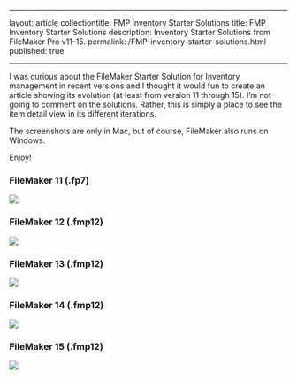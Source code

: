 - - - -
layout: article
collectiontitle: FMP Inventory Starter Solutions
title: FMP Inventory Starter Solutions
description: Inventory Starter Solutions from FileMaker Pro v11-15.
permalink: /FMP-inventory-starter-solutions.html
published: true
- - - -
I was curious about the FileMaker Starter Solution for Inventory management in recent versions and I thought it would fun to create an article showing its evolution (at least from version 11 through 15).  I’m not going to comment on the solutions.  Rather, this is simply a place to see the item detail view in its different iterations.

The screenshots are only in Mac, but of course, FileMaker also runs on Windows.

Enjoy!

### FileMaker 11 (.fp7)

![](http://newleafdata.com/images/fmp_Inventory_Starter_Solution_11.png)

### FileMaker 12 (.fmp12)

![](http://newleafdata.com/images/fmp_Inventory_Starter_Solution_12.png)


### FileMaker 13 (.fmp12)

![](http://newleafdata.com/images/fmp_Inventory_Starter_Solution_13.png)


### FileMaker 14 (.fmp12)

![](http://newleafdata.com/images/fmp_Inventory_Starter_Solution_14.png)


### FileMaker 15 (.fmp12)

![](http://newleafdata.com/images/fmp_Inventory_Starter_Solution_15.png)



